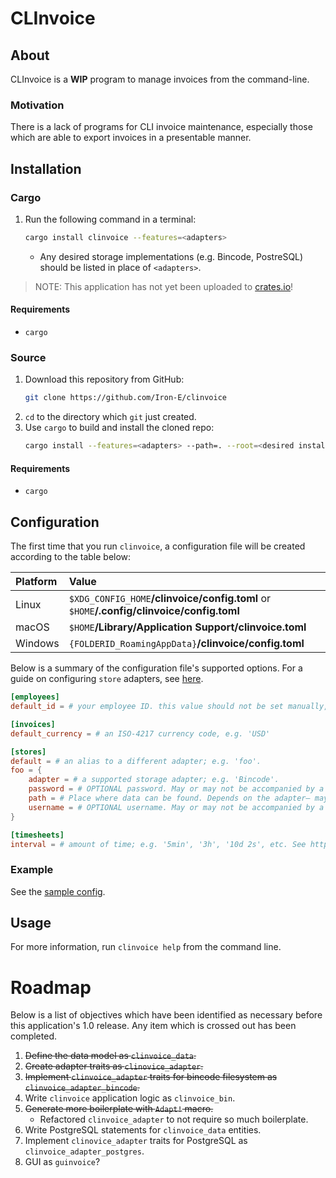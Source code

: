 # CLInvoice

## About

CLInvoice is a __WIP__ program to manage invoices from the command-line.

### Motivation

There is a lack of programs for CLI invoice maintenance, especially those which are able to export invoices in a presentable manner.

## Installation

### Cargo

1. Run the following command in a terminal:
	```sh
	cargo install clinvoice --features=<adapters>
	```
	* Any desired storage implementations (e.g. Bincode, PostreSQL) should be listed in place of `<adapters>`.

> NOTE: This application has not yet been uploaded to [crates.io](crates.io)!

#### Requirements

* `cargo`

### Source

1. Download this repository from GitHub:
	```sh
	git clone https://github.com/Iron-E/clinvoice
	```
2. `cd` to the directory which `git` just created.
3. Use `cargo` to build and install the cloned repo:
	```sh
	cargo install --features=<adapters> --path=. --root=<desired install folder>
	```

#### Requirements

* `cargo`

## Configuration

The first time that you run `clinvoice`, a configuration file will be created according to the table below:

| Platform | Value                                                                                     |
|:---------|:------------------------------------------------------------------------------------------|
| Linux    | `$XDG_CONFIG_HOME`__/clinvoice/config.toml__ or `$HOME`__/.config/clinvoice/config.toml__ |
| macOS    | `$HOME`__/Library/Application Support/clinvoice.toml__                                    |
| Windows  | `{FOLDERID_RoamingAppData}`__/clinvoice/config.toml__                                     |

Below is a summary of the configuration file's supported options. For a guide on configuring `store` adapters, see [here](https://github.com/Iron-E/clinvoice/wiki/Usage#adapters).

```toml
[employees]
default_id = # your employee ID. this value should not be set manually, instead use: `clinvoice retrieve employee --set-default`

[invoices]
default_currency = # an ISO-4217 currency code, e.g. 'USD'

[stores]
default = # an alias to a different adapter; e.g. 'foo'.
foo = {
	adapter = # a supported storage adapter; e.g. 'Bincode'.
	password = # OPTIONAL password. May or may not be accompanied by a username.
	path = # Place where data can be found. Depends on the adapter— may be a path to a folder on a filesystem, or a schema on a database.
	username = # OPTIONAL username. May or may not be accompanied by a password.
}

[timesheets]
interval = # amount of time; e.g. '5min', '3h', '10d 2s', etc. See https://github.com/tailhook/humantime
```

### Example

See the [sample config](./SAMPLE_CONFIG.toml).

## Usage

For more information, run `clinvoice help` from the command line.

# Roadmap

Below is a list of objectives which have been identified as necessary before this application's 1.0 release. Any item which is crossed out has been completed.

1. ~~Define the data model as `clinvoice_data`.~~
2. ~~Create adapter traits as `clinovice_adapter`.~~
3. ~~Implement `clinvoice_adapter` traits for bincode filesystem as `clinvoice_adapter_bincode`.~~
4. Write `clinvoice` application logic as `clinvoice_bin`.
5. ~~Generate more boilerplate with `Adapt!` macro.~~
	* Refactored `clinvoice_adapter` to not require so much boilerplate.
6. Write PostgreSQL statements for `clinvoice_data` entities.
7. Implement `clinovice_adapter` traits for PostgreSQL as `clinvoice_adapter_postgres`.
8. GUI as `guinvoice`?
